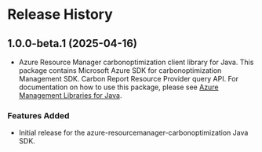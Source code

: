 # Release History

## 1.0.0-beta.1 (2025-04-16)

- Azure Resource Manager carbonoptimization client library for Java. This package contains Microsoft Azure SDK for carbonoptimization Management SDK. Carbon Report Resource Provider query API. For documentation on how to use this package, please see [Azure Management Libraries for Java](https://aka.ms/azsdk/java/mgmt).
### Features Added

- Initial release for the azure-resourcemanager-carbonoptimization Java SDK.
